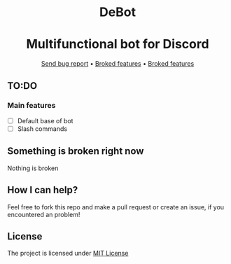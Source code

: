 <div align="center">

  # DeBot
</div>
<div align="center">

  # Multifunctional bot for Discord
</div>

<div align="center">
  <a href="https://gitlab.com/DebilosTeam/DeBot/-/issues">Send bug report</a>
  •
  <a href="https://gitlab.com/DebilosTeam/DeBot#something-is-broken-right-now">Broked features</a>
  •
  <a href="https://gitlab.com/DebilosTeam/DeBot#license">Broked features</a>
</div>

## TO:DO
### Main features
- [ ] Default base of bot
- [ ] Slash commands

## Something is broken right now
Nothing is broken

## How I can help?
Feel free to fork this repo and make a pull request or create an issue, if you encountered an problem!

## License
The project is licensed under [MIT License](https://gitlab.com/DebilosTeam/DeBot/-/blob/main/LICENSE)
